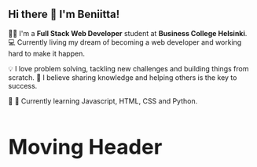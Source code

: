 ## Hi there 👋 I'm Beniitta!

👩‍💻 I'm a **Full Stack Web Developer** student at **Business College Helsinki**. 💻 Currently living my dream of becoming a web developer and working hard to make it happen.


💡 I love problem solving, tackling new challenges and building things from scratch. 
🚀 I believe sharing knowledge and helping others is the key to success. 


🐍 🌸 Currently learning Javascript, HTML, CSS and Python. 


<div style="animation: move 3s infinite; font-size: 2em;">
  <h2>Moving Header</h2>
</div>

<style>
  @keyframes move {
    0% { transform: translateX(0); }
    50% { transform: translateX(20px); }
    100% { transform: translateX(0); }
  }
</style>
